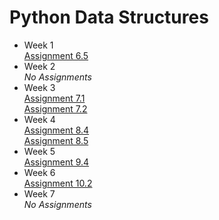 # Python Data Structures
- Week 1 <br />
  [Assignment 6.5](https://github.com/jithendra-varma/Python-for-Everybody-Specialization-Codes/blob/main/Python%20Data%20Structures/Assignment:6.5-StringSlicing.py)
- Week 2 <br />
  *No Assignments*
- Week 3 <br />
  [Assignment 7.1](https://github.com/jithendra-varma/Python-for-Everybody-Specialization-Codes/blob/main/Python%20Data%20Structures/Assignment:7.1-OpenFile.py) <br />
  [Assignment 7.2](https://github.com/jithendra-varma/Python-for-Everybody-Specialization-Codes/blob/main/Python%20Data%20Structures/Assignment:7.2-AverageinFile.py)
- Week 4 <br />
  [Assignment 8.4](https://github.com/jithendra-varma/Python-for-Everybody-Specialization-Codes/blob/main/Python%20Data%20Structures/Assignment:8.4-SplitLines.py) <br />
  [Assignment 8.5](https://github.com/jithendra-varma/Python-for-Everybody-Specialization-Codes/blob/main/Python%20Data%20Structures/Assignment:8.5-Parsing.py)
- Week 5 <br />
  [Assignment 9.4](https://github.com/jithendra-varma/Python-for-Everybody-Specialization-Codes/blob/main/Python%20Data%20Structures/Assignment:9.4-Dictionaries.py)
- Week 6 <br />
  [Assignment 10.2](https://github.com/jithendra-varma/Python-for-Everybody-Specialization-Codes/blob/main/Python%20Data%20Structures/Assignment:10.2-Tuples.py)
- Week 7 <br />
  *No Assignments*
